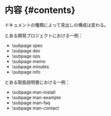 # 内容 {#contents}

ドキュメントの種類によって見出しの構成は変わる。

とある開発プロジェクトにおける一例：

- \subpage spec
- \subpage dev
- \subpage ops
- \subpage memo
- \subpage minutes
- \subpage info

とある取扱説明書における一例：

- \subpage man-install
- \subpage man-example
- \subpage man-faq
- \subpage man-contact
